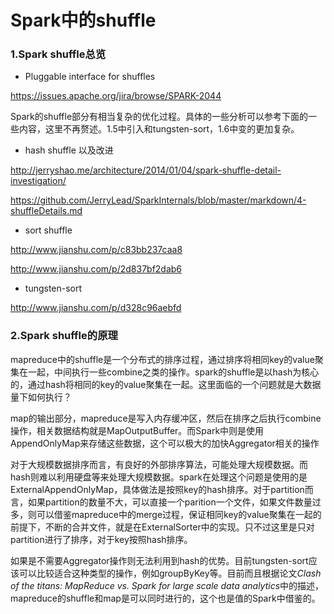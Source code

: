 # Spark中的shuffle

### 1.Spark shuffle总览
* Pluggable interface for shuffles

https://issues.apache.org/jira/browse/SPARK-2044

Spark的shuffle部分有相当复杂的优化过程。具体的一些分析可以参考下面的一些内容，这里不再赘述。1.5中引入和tungsten-sort，1.6中变的更加复杂。


* hash shuffle 以及改进

http://jerryshao.me/architecture/2014/01/04/spark-shuffle-detail-investigation/

https://github.com/JerryLead/SparkInternals/blob/master/markdown/4-shuffleDetails.md

* sort shuffle 

http://www.jianshu.com/p/c83bb237caa8

http://www.jianshu.com/p/2d837bf2dab6

* tungsten-sort

http://www.jianshu.com/p/d328c96aebfd



### 2.Spark shuffle的原理

mapreduce中的shuffle是一个分布式的排序过程，通过排序将相同key的value聚集在一起，中间执行一些combine之类的操作。spark的shuffle是以hash为核心的，通过hash将相同的key的value聚集在一起。这里面临的一个问题就是大数据量下如何执行？

map的输出部分，mapreduce是写入内存缓冲区，然后在排序之后执行combine操作，相关数据结构就是MapOutputBuffer。而Spark中则是使用AppendOnlyMap来存储这些数据，这个可以极大的加快Aggregator相关的操作

对于大规模数据排序而言，有良好的外部排序算法，可能处理大规模数据。而hash则难以利用硬盘等来处理大规模数据。spark在处理这个问题是使用的是ExternalAppendOnlyMap，具体做法是按照key的hash排序。对于partition而言，如果partition的数量不大，可以直接一个parition一个文件，如果文件数量过多，则可以借鉴mapreduce中的merge过程，保证相同key的value聚集在一起的前提下，不断的合并文件，就是在ExternalSorter中的实现。只不过这里是只对partition进行了排序，对于key按照hash排序。

如果是不需要Aggregator操作则无法利用到hash的优势。目前tungsten-sort应该可以比较适合这种类型的操作，例如groupByKey等。目前而且根据论文*Clash of the titans: MapReduce vs. Spark for large scale data analytics*中的描述，mapreduce的shuffle和map是可以同时进行的，这个也是值的Spark中借鉴的。
